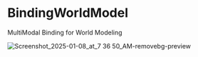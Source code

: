 # BindingWorldModel
MultiModal Binding for World Modeling

![Screenshot_2025-01-08_at_7 36 50_AM-removebg-preview](https://github.com/user-attachments/assets/42b0dbb8-8ffb-4a25-87d5-37d6025cecf8)

